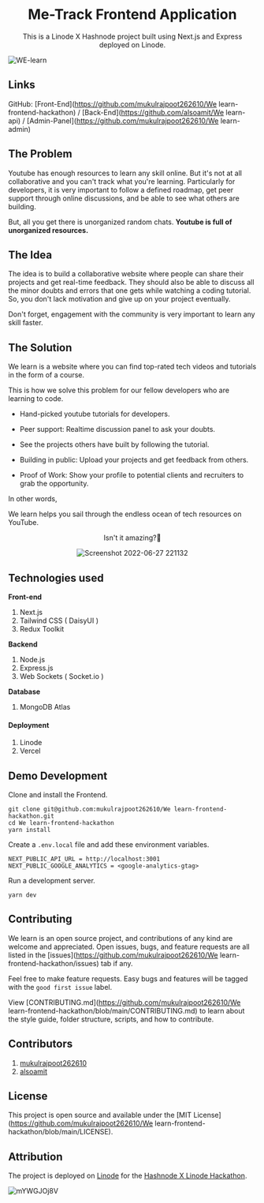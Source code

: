 <h1 align="center">Me-Track Frontend Application</h1>
<p align="center"> This is a Linode X Hashnode project built using Next.js and Express deployed on Linode. </p>

![WE-learn]()

## Links

GitHub: [Front-End](https://github.com/mukulrajpoot262610/We learn-frontend-hackathon) / [Back-End](https://github.com/alsoamit/We learn-api) / [Admin-Panel](https://github.com/mukulrajpoot262610/We learn-admin)




## The Problem

Youtube has enough resources to learn any skill online. But it's not at all collaborative and you can't track what you're learning. Particularly for developers, it is very important to follow a defined roadmap, get peer support through online discussions, and be able to see what others are building.

But, all you get there is unorganized random chats. **Youtube is full of unorganized resources.**

## The Idea
The idea is to build a collaborative website where people can share their projects and get real-time feedback. They should also be able to discuss all the minor doubts and errors that one gets while watching a coding tutorial. So, you don't lack motivation and give up on your project eventually.

Don't forget, engagement with the community is very important to learn any skill faster.

## The Solution
We learn is a website where you can find top-rated tech videos and tutorials in the form of a course.

This is how we solve this problem for our fellow developers who are learning to code.

* Hand-picked youtube tutorials for developers.

* Peer support: Realtime discussion panel to ask your doubts.

* See the projects others have built by following the tutorial.

* Building in public: Upload your projects and get feedback from others.

* Proof of Work: Show your profile to potential clients and recruiters to grab the opportunity.

In other words,

We learn helps you sail through the endless ocean of tech resources on YouTube.
<div align="center">
  
Isn't it amazing?🤩
  
![Screenshot 2022-06-27 221132](https://media.giphy.com/media/PNuPpI1yRcdDjvpSEs/giphy.gif)



</div>

## Technologies used

**Front-end**
1. Next.js
2. Tailwind CSS ( DaisyUI )
3. Redux Toolkit

**Backend**
1. Node.js
2. Express.js
3. Web Sockets ( Socket.io )

**Database**
1. MongoDB Atlas

#### Deployment
1. Linode
2. Vercel

## Demo Development



Clone and install the Frontend. 

```
git clone git@github.com:mukulrajpoot262610/We learn-frontend-hackathon.git
cd We learn-frontend-hackathon
yarn install
```

Create a `.env.local` file and add these environment variables. 

```
NEXT_PUBLIC_API_URL = http://localhost:3001
NEXT_PUBLIC_GOOGLE_ANALYTICS = <google-analytics-gtag>
```

Run a development server.

```
yarn dev
```

## Contributing

We learn is an open source project, and contributions of any kind are welcome and appreciated. Open issues, bugs, and feature requests are all listed in the [issues](https://github.com/mukulrajpoot262610/We learn-frontend-hackathon/issues) tab if any. 

Feel free to make feature requests. Easy bugs and features will be tagged with the `good first issue` label. 

View [CONTRIBUTING.md](https://github.com/mukulrajpoot262610/We learn-frontend-hackathon/blob/main/CONTRIBUTING.md) to learn about the style guide, folder structure, scripts, and how to contribute. 

## Contributors

1. [mukulrajpoot262610](https://github.com/mukulrajpoot262610)
2. [alsoamit](https://github.com/alsoamit)

## License 

This project is open source and available under the [MIT License](https://github.com/mukulrajpoot262610/We learn-frontend-hackathon/blob/main/LICENSE). 

## Attribution

The project is deployed on [Linode](https://www.linode.com) for the [Hashnode X Linode Hackathon](https://townhall.hashnode.com/build-with-linode-hackathon-june-2022?source=hashnode_countdown).

![mYWGJOj8V](https://user-images.githubusercontent.com/73209159/176347320-11f68c2d-d169-4191-82e4-56c305b7d3dd.png)
